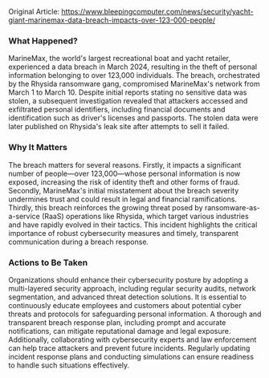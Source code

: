 Original Article: https://www.bleepingcomputer.com/news/security/yacht-giant-marinemax-data-breach-impacts-over-123-000-people/

### What Happened?

MarineMax, the world's largest recreational boat and yacht retailer, experienced a data breach in March 2024, resulting in the theft of personal information belonging to over 123,000 individuals. The breach, orchestrated by the Rhysida ransomware gang, compromised MarineMax's network from March 1 to March 10. Despite initial reports stating no sensitive data was stolen, a subsequent investigation revealed that attackers accessed and exfiltrated personal identifiers, including financial documents and identification such as driver's licenses and passports. The stolen data were later published on Rhysida's leak site after attempts to sell it failed.

### Why It Matters

The breach matters for several reasons. Firstly, it impacts a significant number of people—over 123,000—whose personal information is now exposed, increasing the risk of identity theft and other forms of fraud. Secondly, MarineMax's initial misstatement about the breach severity undermines trust and could result in legal and financial ramifications. Thirdly, this breach reinforces the growing threat posed by ransomware-as-a-service (RaaS) operations like Rhysida, which target various industries and have rapidly evolved in their tactics. This incident highlights the critical importance of robust cybersecurity measures and timely, transparent communication during a breach response.

### Actions to Be Taken

Organizations should enhance their cybersecurity posture by adopting a multi-layered security approach, including regular security audits, network segmentation, and advanced threat detection solutions. It is essential to continuously educate employees and customers about potential cyber threats and protocols for safeguarding personal information. A thorough and transparent breach response plan, including prompt and accurate notifications, can mitigate reputational damage and legal exposure. Additionally, collaborating with cybersecurity experts and law enforcement can help trace attackers and prevent future incidents. Regularly updating incident response plans and conducting simulations can ensure readiness to handle such situations effectively.